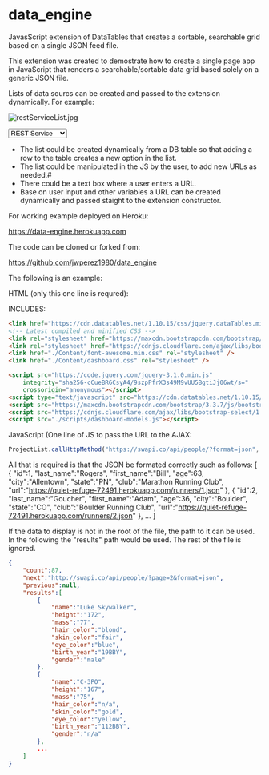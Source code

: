 # data_engine
JavasScript extension of DataTables that creates a sortable, searchable grid based on a single JSON feed file.

This extension was created to demostrate how to create a single page app in JavaScript that renders a searchable/sortable data grid based solely on a generic JSON file. 

Lists of data sourcs can be created and passed to the extension dynamically.  For example:

![restServiceList.jpg]({{site.baseurl}}/restServiceList.jpg)

<select>
	<option value="https://swapi.co/api/people/?format=json">REST Service</option>
	<option value="<some path to JSON on server/theFile.json">File from Server</option>
	<option value="<JS array you create on the fly/dynamicFile">JA Object</option>
</select>

- The list could be created dynamically from a DB table so that adding a row to the table creates a new option in the list.
- The list could be manipulated in the JS by the user, to add new URLs as needed.#
- There could be a text box where a user enters a URL.
- Base on user input and other variables a URL can be created dynamically and passed staight to the extension constructor.

For working example deployed on Heroku:

https://data-engine.herokuapp.com

The code can be cloned or forked from:

https://github.com/jwperez1980/data_engine

The following is an example:

HTML (only this one line is requred):


  <div class="data-panel">
      <div id="FilterDiv">
      </div>
  </div>


INCLUDES:
```html
<link href="https://cdn.datatables.net/1.10.15/css/jquery.dataTables.min.css" rel="stylesheet" />
<!-- Latest compiled and minified CSS -->
<link rel="stylesheet" href="https://maxcdn.bootstrapcdn.com/bootstrap/3.3.7/css/bootstrap.min.css" integrity="sha384-BVYiiSIFeK1dGmJRAkycuHAHRg32OmUcww7on3RYdg4Va+PmSTsz/K68vbdEjh4u" crossorigin="anonymous">
<link rel="stylesheet" href="https://cdnjs.cloudflare.com/ajax/libs/bootstrap-select/1.12.2/css/bootstrap-select.min.css">
<link href="./Content/font-awesome.min.css" rel="stylesheet" />
<link href="./Content/dashboard.css" rel="stylesheet" />

<script src="https://code.jquery.com/jquery-3.1.0.min.js"
    integrity="sha256-cCueBR6CsyA4/9szpPfrX3s49M9vUU5BgtiJj06wt/s="
    crossorigin="anonymous"></script>
<script type="text/javascript" src="https://cdn.datatables.net/1.10.15/js/jquery.dataTables.min.js"></script>
<script src="https://maxcdn.bootstrapcdn.com/bootstrap/3.3.7/js/bootstrap.min.js" integrity="sha384-Tc5IQib027qvyjSMfHjOMaLkfuWVxZxUPnCJA7l2mCWNIpG9mGCD8wGNIcPD7Txa" crossorigin="anonymous"></script>
<script src="https://cdnjs.cloudflare.com/ajax/libs/bootstrap-select/1.12.2/js/bootstrap-select.min.js"></script>
<script src="./scripts/dashboard-models.js"></script>
```
JavaScript (One line of JS to pass the URL to the AJAX:
```javascript
ProjectList.callHttpMethod("https://swapi.co/api/people/?format=json", "GET", null, loadPage, null, null, "results");
```

All that is required is that the JSON be formated correctly such as follows:
[
	{
		"id":1,
		"last_name":"Rogers",
		"first_name":"Bill",
		"age":63,
		"city":"Allentown",
		"state":"PN",
		"club":"Marathon Running Club",
		"url":"https://quiet-refuge-72491.herokuapp.com/runners/1.json"
	},
	{
		"id":2,
		"last_name":"Goucher",
		"first_name":"Adam",
		"age":36,
		"city":"Boulder",
		"state":"CO",
		"club":"Boulder Running Club",
		"url":"https://quiet-refuge-72491.herokuapp.com/runners/2.json"
	},
	...
]

If the data to display is not in the root of the file, the path to it can be used.  In the following the "results" path would be used.  The rest of the file is ignored.
```json
{
	"count":87,
	"next":"http://swapi.co/api/people/?page=2&format=json",
	"previous":null,
	"results":[
		{
			"name":"Luke Skywalker",
			"height":"172",
			"mass":"77",
			"hair_color":"blond",
			"skin_color":"fair",
			"eye_color":"blue",
			"birth_year":"19BBY",
			"gender":"male"
		},
		{
			"name":"C-3PO",
			"height":"167",
			"mass":"75",
			"hair_color":"n/a",
			"skin_color":"gold",
			"eye_color":"yellow",
			"birth_year":"112BBY",
			"gender":"n/a"
		},
		...
	]
}

```